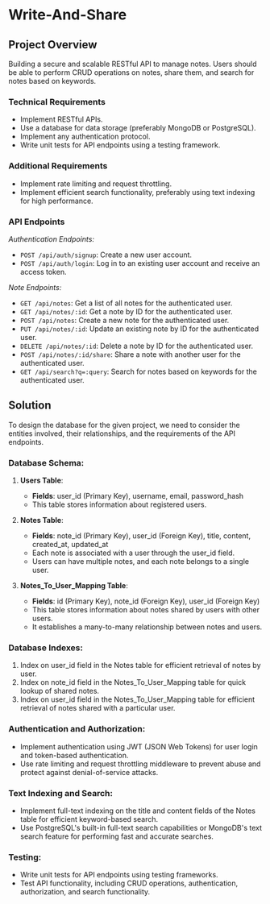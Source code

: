 # Write-And-Share

## Project Overview

Building a secure and scalable RESTful API to manage notes. 
Users should be able to perform CRUD operations on notes, share them, and search for notes based on keywords.

### Technical Requirements

- Implement RESTful APIs.
- Use a database for data storage (preferably MongoDB or PostgreSQL).
- Implement any authentication protocol.
- Write unit tests for API endpoints using a testing framework.

### Additional Requirements
- Implement rate limiting and request throttling.
- Implement efficient search functionality, preferably using text indexing for high performance.

### API Endpoints

*Authentication Endpoints:*

- `POST /api/auth/signup`: Create a new user account.
- `POST /api/auth/login`: Log in to an existing user account and receive an access token.

*Note Endpoints:*

- `GET /api/notes`: Get a list of all notes for the authenticated user.
- `GET /api/notes/:id`: Get a note by ID for the authenticated user.
- `POST /api/notes`: Create a new note for the authenticated user.
- `PUT /api/notes/:id`: Update an existing note by ID for the authenticated user.
- `DELETE /api/notes/:id`: Delete a note by ID for the authenticated user.
- `POST /api/notes/:id/share`: Share a note with another user for the authenticated user.
- `GET /api/search?q=:query`: Search for notes based on keywords for the authenticated user.


## Solution

To design the database for the given project, we need to consider the entities involved, their relationships, and the requirements of the API endpoints.


### Database Schema:

1. **Users Table**:
   - **Fields**: user_id (Primary Key), username, email, password_hash
   - This table stores information about registered users.

2. **Notes Table**:
   - **Fields**: note_id (Primary Key), user_id (Foreign Key), title, content, created_at, updated_at
   - Each note is associated with a user through the user_id field.
   - Users can have multiple notes, and each note belongs to a single user.

3. **Notes_To_User_Mapping Table**:
   - **Fields**: id (Primary Key), note_id (Foreign Key), user_id (Foreign Key)
   - This table stores information about notes shared by users with other users.
   - It establishes a many-to-many relationship between notes and users.
     

### Database Indexes:

1. Index on user_id field in the Notes table for efficient retrieval of notes by user.
2. Index on note_id field in the Notes_To_User_Mapping table for quick lookup of shared notes.
3. Index on user_id field in the Notes_To_User_Mapping table for efficient retrieval of notes shared with a particular user.


### Authentication and Authorization:

- Implement authentication using JWT (JSON Web Tokens) for user login and token-based authentication.
- Use rate limiting and request throttling middleware to prevent abuse and protect against denial-of-service attacks.


### Text Indexing and Search:

- Implement full-text indexing on the title and content fields of the Notes table for efficient keyword-based search.
- Use PostgreSQL's built-in full-text search capabilities or MongoDB's text search feature for performing fast and accurate searches.


### Testing:

- Write unit tests for API endpoints using testing frameworks.
- Test API functionality, including CRUD operations, authentication, authorization, and search functionality.


